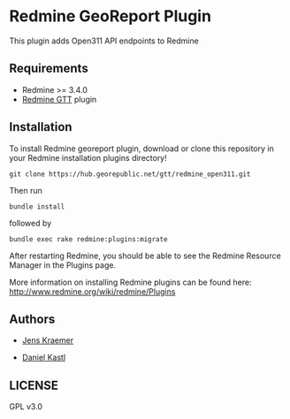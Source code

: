 # Redmine GeoReport Plugin

This plugin adds Open311 API endpoints to Redmine


## Requirements

 - Redmine >= 3.4.0
 - [Redmine GTT](https://github.com/bizyman/gtt) plugin

## Installation

To install Redmine georeport plugin, download or clone this repository in your Redmine installation plugins directory! 

`git clone https://hub.georepublic.net/gtt/redmine_open311.git`

Then run

`bundle install`

followed by

`bundle exec rake redmine:plugins:migrate`


After restarting Redmine, you should be able to see the Redmine Resource Manager in the Plugins page.

More information on installing Redmine plugins can be found here: http://www.redmine.org/wiki/redmine/Plugins


## Authors

  - [Jens Kraemer](https://github.com/jkraemer)

  - [Daniel Kastl](https://github.com/dkastl)


## LICENSE

GPL v3.0

